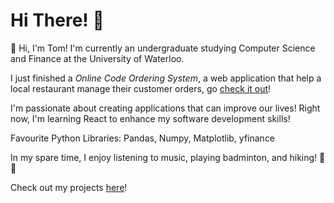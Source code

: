 # Hi There! 👋

🌟 Hi, I'm Tom! I'm currently an undergraduate studying Computer Science and Finance at the University of Waterloo. 

I just finished a *Online Code Ordering System*, a web application that help a local restaurant manage their customer orders, go [check it out](http://baijialaotang.epizy.com/)!

I'm passionate about creating applications that can improve our lives! Right now, I'm learning React to enhance my software development skills!

Favourite Python Libraries: Pandas, Numpy, Matplotlib, yfinance

In my spare time, I enjoy listening to music, playing badminton, and hiking! 🚶🚶
 
Check out my projects [here](https://github.com/TomPn?tab=repositories)!
